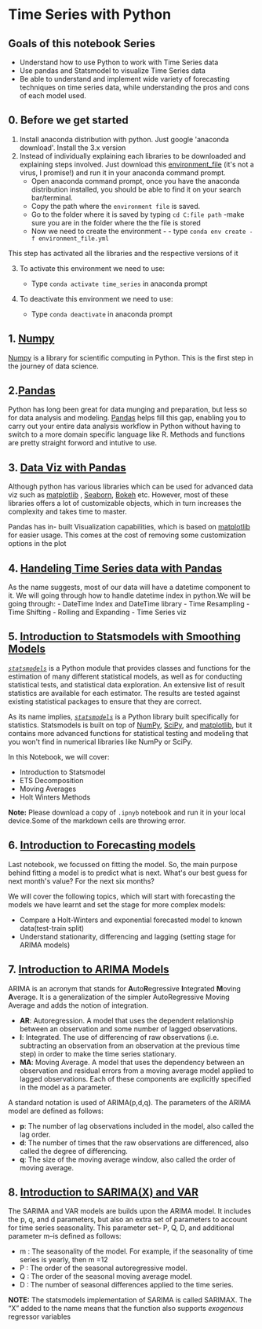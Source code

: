 # Time Series with Python
## Goals of this notebook Series
- Understand how to use Python to work with Time Series data
- Use pandas and Statsmodel to visualize Time Series data
- Be able to understand and implement wide variety of forecasting techniques on time series data, while understanding the pros and cons of each model used.

## 0. Before we get started
1. Install anaconda distribution with python. Just google 'anaconda download'. Install the 3.x version
2. Instead of individually explaining each libraries to be downloaded and explaining steps involved. Just download this [environment_file](https://drive.google.com/file/d/1abW_Gi9mwDAqHC4xmZqvpmeZ3Mq17PKr/view?usp=sharing) \(it's not a virus, I promise!) and run it in your anaconda command prompt.
    - Open anaconda command prompt, once you have the anaconda distribution installed, you should be able to find it on your search bar/terminal.
    - Copy the path where the `environment file` is saved.
    - Go to the folder where it is saved by typing `cd C:file path` -make sure you are in the folder where the the file is stored
    - Now we need to create the environment -  - type `conda env create -f environment_file.yml`
    
 This step has activated all the libraries and the respective versions of it
 
 
3. To activate this environment we need to use:
    - Type `conda activate time_series` in anaconda prompt
    
4. To deactivate this environment we need to use:
    - Type `conda deactivate` in anaconda prompt
    
 ## 1. [Numpy](https://github.com/amogghrao/Time-Series-with-python/blob/master/1.%20Numpy.ipynb)
 [Numpy](http://www.numpy.org/) is a library for scientific computing in Python. This is the first step in the journey of data science.
 
 ## 2.[Pandas](https://github.com/amogghrao/Time-Series-with-python/blob/master/2.%20Pandas.ipynb)
Python has long been great for data munging and preparation, but less so for data analysis and modeling. [Pandas](https://pandas.pydata.org/) helps fill this gap, enabling you to carry out your entire data analysis workflow in Python without having to switch to a more domain specific language like R. Methods and functions are pretty straight forword and intutive to use.

## 3. [Data Viz with Pandas](https://github.com/amogghrao/Time-Series-with-python/blob/master/3.%20Pandas%20visualization.ipynb)
Although python has various libraries which can be used for advanced data viz such as [matplotlib](https://matplotlib.org/) , [Seaborn](https://seaborn.pydata.org/), [Bokeh](https://bokeh.pydata.org/en/latest/) etc. However, most of these libraries offers a lot of customizable objects, which in turn increases the complexity and takes time to master.

Pandas has in- built Visualization capabilities, which is based on [matplotlib](https://matplotlib.org/) for easier usage. This comes at the cost of removing some customization options in the plot

## 4. [Handeling Time Series data with Pandas](https://github.com/amogghrao/Time-Series-with-python/blob/master/4.%20Time%20Series%20with%20Pandas.ipynb)
As the name suggests, most of our data will have a datetime component to it. We will going through how to handle datetime index in python.We will be going through:
      - DateTime Index and DateTime library
      - Time Resampling
      - Time Shifting
      - Rolling and Expanding
      - Time Series viz
      
## 5. [Introduction to Statsmodels with Smoothing Models](https://github.com/amogghrao/Time-Series-with-python/blob/master/5.%20Time%20Series%20with%20Statsmodels.ipynb)

[*`statsmodels`*](https://www.statsmodels.org/stable/index.html) is a Python module that provides classes and functions for the estimation of many different statistical models, as well as for conducting statistical tests, and statistical data exploration. An extensive list of result statistics are available for each estimator. The results are tested against existing statistical packages to ensure that they are correct. 

As its name implies, [*`statsmodels`*](https://www.statsmodels.org/stable/index.html) is a Python library built specifically for statistics. Statsmodels is built on top of [NumPy](https://numpy.org/), [SciPy](https://www.scipy.org/), and [matplotlib](https://matplotlib.org/), but it contains more advanced functions for statistical testing and modeling that you won't find in numerical libraries like NumPy or SciPy.

In this Notebook, we will cover:

- Introduction to Statsmodel
- ETS Decomposition
- Moving Averages
- Holt Winters Methods

**Note:** Please download a copy of `.ipnyb` notebook and run it in your local device.Some of the markdown cells are throwing error.

## 6. [Introduction to Forecasting models](https://github.com/amogghrao/Time-Series-with-python/blob/master/6.%20Introduction%20to%20Forecasting%20models.ipynb)

Last notebook, we focussed on fitting the model. So, the main purpose behind fitting a model is to predict what is next. What's our best guess for next month's value? For the next six months?

We will cover the following topics, which will start with forecasting the models we have learnt and set the stage for more complex models:

- Compare a Holt-Winters and exponential forecasted model to known data(test-train split)
- Understand stationarity, differencing and lagging (setting stage for ARIMA models)


## 7. [Introduction to ARIMA Models](https://github.com/amogghrao/Time-Series-with-python/blob/master/7.%20Introduction%20to%20ARIMA%20Models.ipynb)

ARIMA is an acronym that stands for **A**uto**R**egressive **I**ntegrated **M**oving **A**verage. It is a generalization of the simpler AutoRegressive Moving Average and adds the notion of integration.

- **AR**: Autoregression. A model that uses the dependent relationship between an observation and some number of lagged observations.<br>
- **I**: Integrated. The use of differencing of raw observations (i.e. subtracting an observation from an observation at the previous time step) in order to make the time series stationary.<br>
- **MA**: Moving Average. A model that uses the dependency between an observation and residual errors from a moving average model applied to lagged observations.
Each of these components are explicitly specified in the model as a parameter.<br>

A standard notation is used of ARIMA(p,d,q). The parameters of the ARIMA model are defined as follows:

- **p**: The number of lag observations included in the model, also called the lag order.<br>
- **d**: The number of times that the raw observations are differenced, also called the degree of differencing.<br>
- **q**: The size of the moving average window, also called the order of moving average.<br>

## 8. [Introduction to SARIMA(X) and VAR](https://github.com/amogghrao/Time-Series-with-python/blob/master/8.%20Introduction%20to%20SARIMA(X)%20and%20VAR.ipynb)
The SARIMA and VAR models are builds upon the ARIMA model. It includes the p, q, and d parameters, but also an extra set of parameters to account for time series seasonality. This parameter set– P, Q, D, and additional parameter m–is defined as follows:

- m : The seasonality of the model. For example, if the seasonality of time series is yearly, then m =12 
- P : The order of the seasonal autoregressive model.
- Q : The order of the seasonal moving average model.
- D : The number of seasonal differences applied to the time series.

<strong>NOTE:</strong> The statsmodels implementation of SARIMA is called SARIMAX. The “X” added to the name means that the function also supports <em>exogenous</em> regressor variables

        

    
